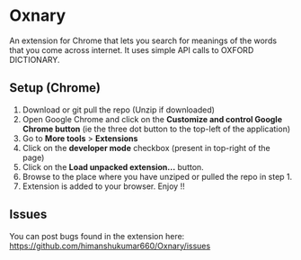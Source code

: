 # Oxnary
An extension for Chrome that lets you search for meanings of the words that you come across internet. It uses simple API calls to OXFORD DICTIONARY.

## Setup (Chrome)

1. Download or git pull the repo (Unzip if downloaded)
2. Open Google Chrome and click on the **Customize and control Google Chrome button** (ie the three dot button to the top-left of the application)
3. Go to **More tools** > **Extensions**
4. Click on the **developer mode** checkbox (present in top-right of the page)
5. Click on the **Load unpacked extension...** button.
6. Browse to the place where you have unziped or pulled the repo in step 1.
7. Extension is added to your browser. Enjoy !!

## Issues

You can post bugs found in the extension here: https://github.com/himanshukumar660/Oxnary/issues

